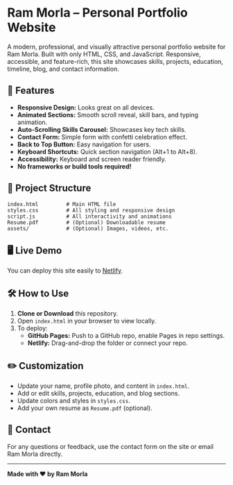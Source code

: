 # Ram Morla – Personal Portfolio Website

A modern, professional, and visually attractive personal portfolio website for Ram Morla. Built with only HTML, CSS, and JavaScript. Responsive, accessible, and feature-rich, this site showcases skills, projects, education, timeline, blog, and contact information.

## 🚀 Features
- **Responsive Design:** Looks great on all devices.
- **Animated Sections:** Smooth scroll reveal, skill bars, and typing animation.
- **Auto-Scrolling Skills Carousel:** Showcases key tech skills.
- **Contact Form:** Simple form with confetti celebration effect.
- **Back to Top Button:** Easy navigation for users.
- **Keyboard Shortcuts:** Quick section navigation (Alt+1 to Alt+8).
- **Accessibility:** Keyboard and screen reader friendly.
- **No frameworks or build tools required!**

## 📁 Project Structure
```
index.html         # Main HTML file
styles.css         # All styling and responsive design
script.js          # All interactivity and animations
Resume.pdf         # (Optional) Downloadable resume
assets/            # (Optional) Images, videos, etc.
```

## 🖥️ Live Demo
You can deploy this site easily to [Netlify](https://rammorlas-portfolio.netlify.app/).

## 🛠️ How to Use
1. **Clone or Download** this repository.
2. Open `index.html` in your browser to view locally.
3. To deploy:
   - **GitHub Pages:** Push to a GitHub repo, enable Pages in repo settings.
   - **Netlify:** Drag-and-drop the folder or connect your repo.

## ✏️ Customization
- Update your name, profile photo, and content in `index.html`.
- Add or edit skills, projects, education, and blog sections.
- Update colors and styles in `styles.css`.
- Add your own resume as `Resume.pdf` (optional).

## 📧 Contact
For any questions or feedback, use the contact form on the site or email Ram Morla directly.

---
**Made with ❤️ by Ram Morla**
